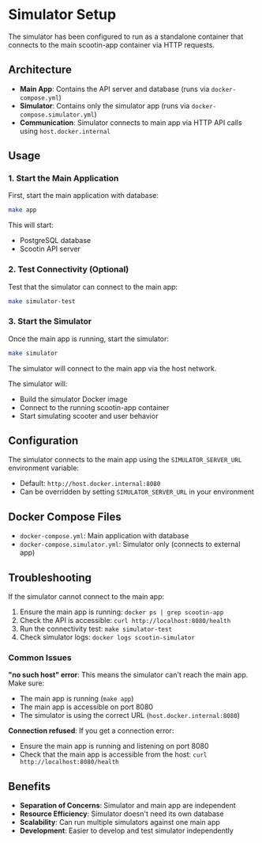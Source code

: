 # Simulator Setup

The simulator has been configured to run as a standalone container that connects to the main scootin-app container via HTTP requests.

## Architecture

- **Main App**: Contains the API server and database (runs via `docker-compose.yml`)
- **Simulator**: Contains only the simulator app (runs via `docker-compose.simulator.yml`)
- **Communication**: Simulator connects to main app via HTTP API calls using `host.docker.internal`

## Usage

### 1. Start the Main Application

First, start the main application with database:

```bash
make app
```

This will start:
- PostgreSQL database
- Scootin API server

### 2. Test Connectivity (Optional)

Test that the simulator can connect to the main app:

```bash
make simulator-test
```

### 3. Start the Simulator

Once the main app is running, start the simulator:

```bash
make simulator
```

The simulator will connect to the main app via the host network.

The simulator will:
- Build the simulator Docker image
- Connect to the running scootin-app container
- Start simulating scooter and user behavior

## Configuration

The simulator connects to the main app using the `SIMULATOR_SERVER_URL` environment variable:

- Default: `http://host.docker.internal:8080`
- Can be overridden by setting `SIMULATOR_SERVER_URL` in your environment

## Docker Compose Files

- `docker-compose.yml`: Main application with database
- `docker-compose.simulator.yml`: Simulator only (connects to external app)

## Troubleshooting

If the simulator cannot connect to the main app:

1. Ensure the main app is running: `docker ps | grep scootin-app`
2. Check the API is accessible: `curl http://localhost:8080/health`
3. Run the connectivity test: `make simulator-test`
4. Check simulator logs: `docker logs scootin-simulator`

### Common Issues

**"no such host" error**: This means the simulator can't reach the main app. Make sure:
- The main app is running (`make app`)
- The main app is accessible on port 8080
- The simulator is using the correct URL (`host.docker.internal:8080`)

**Connection refused**: If you get a connection error:
- Ensure the main app is running and listening on port 8080
- Check that the main app is accessible from the host: `curl http://localhost:8080/health`

## Benefits

- **Separation of Concerns**: Simulator and main app are independent
- **Resource Efficiency**: Simulator doesn't need its own database
- **Scalability**: Can run multiple simulators against one main app
- **Development**: Easier to develop and test simulator independently
